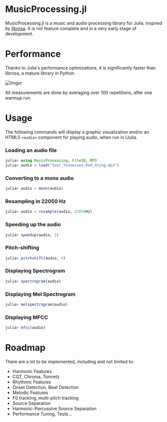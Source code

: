 # MusicProcessing.jl

<!--[![Build Status](https://travis-ci.org/jongwook/MusicProcessing.jl.svg?branch=master)](https://travis-ci.org/jongwook/MusicProcessing.jl)-->

MusicProcessing.jl is a music and audio processing library for Julia, inspired by [librosa](github.com/librosa/librosa). It is not feature complete and in a very early stage of development.

# Performance

Thanks to Julia's performance optimizations, it is significantly faster than librosa, a mature library in Python

![Imgur](http://i.imgur.com/YHoALHr.png)

All measurements are done by averaging over 100 repetitions, after one warmup run.

# Usage

The following commands will display a graphic visualization and/or an HTML5 `<audio>` component for playing audio, when run in IJulia.

### Loading an audio file

```julia
julia> using MusicProcessing, FileIO, MP3
julia> audio = load("Sour_Tennessee_Red_Sting.mp3")
```

### Converting to a mono audio

```julia
julia> audio = mono(audio)
```

### Resampling in 22050 Hz

```julia
julia> audio = resample(audio, 22050Hz)
```

### Speeding up the audio

```julia
julia> speedup(audio, 2)
```

### Pitch-shifting

```julia
julia> pitchshift(audio, 4)
```

### Displaying Spectrogram

```julia
julia> spectrogram(audio)
```

### Displaying Mel Spectrogram

```julia
julia> melspectrogram(audio)
```

### Displaying MFCC

```julia
julia> mfcc(audio)
```

# Roadmap

There are a lot to be implemented, including and not limited to:

* Harmonic Features
 * CQT, Chroma, Tonnetz
* Rhythmic Features
 * Onset Detection, Beat Detection
* Melodic Features
 * F0 tracking, multi-pitch tracking
* Source Separation
 * Harmonic-Percussive Source Separation
* Performance Tuning, Tests...
